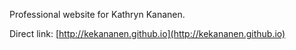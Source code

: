 Professional website for Kathryn Kananen.

Direct link: [http://kekananen.github.io](http://kekananen.github.io)
